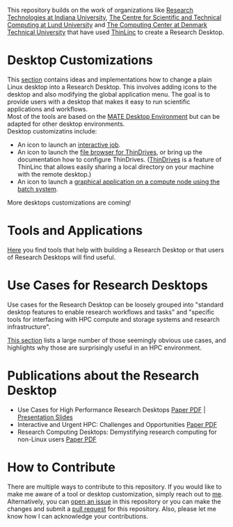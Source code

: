 This repository builds on the work of organizations like [Research Technologies at Indiana University](https://kb.iu.edu/d/apum), [The Centre for Scientific and Technical Computing at Lund University](https://www.lunarc.lu.se/) and [The Computing Center at Denmark Technical University](https://www.hpc.dtu.dk/) that have used [ThinLinc](https://www.cendio.com/) to create a Research Desktop. 

# Desktop Customizations
This [section](./DesktopCustomizations/README.md) contains ideas and implementations how to change a plain Linux desktop into a Research Desktop. This involves adding icons to the desktop and also modifying the global application menu. The goal is to provide users with a desktop that makes it easy to run scientific applications and workflows.  
Most of the tools are based on the [MATE Desktop Environment](https://mate-desktop.org/) but can be adapted for other desktop environments.  
Desktop customizatins include:
- An icon to launch an [interactive job](./DesktopCustomizations/InteractiveJob/README.md).
- An icon to launch the [file browser for ThinDrives](./DesktopCustomizations/ThinDrive/README.md), or bring up the documentation how to configure ThinDrives. ([ThinDrives](https://www.cendio.com/resources/docs/tag/redir_drives.html) is a feature of ThinLinc that allows easily sharing a local directory on your machine with the remote desktop.)
- An icon to launch a [graphical application on a compute node using the batch system](./DesktopCustomizations/AppOnComputeNode/README.md).

More desktops customizations are coming!

# Tools and Applications
[Here](./ToolsAndApplications/README.md) you find tools that help with building a Research Desktop or that users of Research Desktops will find useful.

# Use Cases for Research Desktops
Use cases for the Research Desktop can be loosely grouped into "standard desktop features to enable research workflows and tasks" and "specific tools for interfacing with HPC compute and storage systems and research infrastructure".

[This section](./UseCases/README.md) lists a large number of those seemingly obvious use cases, and highlights why those are surprisingly useful in an HPC environment.

# Publications about the Research Desktop
- Use Cases for High Performance Research Desktops [Paper PDF](./Documents/HPC_Desktops_Github_Paper.pdf) | [Presentation Slides](./Documents/HPC_Desktops_Github_Slides.pdf)
- Interactive and Urgent HPC: Challenges and Opportunities [Paper PDF ](https://arxiv.org/abs/2401.14550)
- Research Computing Desktops: Demystifying research computing for non-Linux users [Paper PDF](https://dl.acm.org/doi/10.1145/3332186.3332206)

# How to Contribute
There are multiple ways to contribute to this repository. If you would like to make me aware of a tool or desktop customization, simply reach out to [me](https://github.com/RobertHenschel). Alternatively, you can [open an issue](https://github.com/RobertHenschel/ResearchDesktop/issues) in this repository or you can make the changes and submit a [pull request](https://github.com/RobertHenschel/ResearchDesktop/pulls) for this repository. Also, please let me know how I can acknowledge your contributions.


